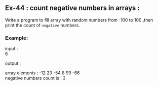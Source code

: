 ## Ex-44 : count negative numbers in arrays :  
Write a program to fill array with random numbers from -100 to 100 ,then print the count of `negative` numbers.  
### Example:  
input :  
6  
 
 output : 
 
array elements : -12 23 -54 8 99 -66  
negative numbers count is : 3  
